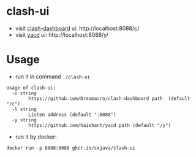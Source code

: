 # clash-ui

- visit [clash-dashboard](https://github.com/Dreamacro/clash-dashboard) ui: http://localhost:8088/c/
- visit [yacd](https://github.com/haishanh/yacd) ui: http://localhost:8088/y/

# Usage

- run it in command `./clash-ui`

```
Usage of clash-ui:
  -c string
        https://github.com/Dreamacro/clash-dashboard path  (default "/c")
  -l string
        Listen address (default ":8088")
  -y string
        https://github.com/haishanh/yacd path (default "/y")

```

- run it by docker:

```
docker run -p 8088:8088 ghcr.io/cxjava/clash-ui
```
